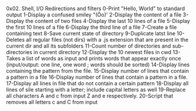 0x02. Shell, I/O Redirections and filters
0-Print "Hello, World" to standard output
1-Display a confused smiley "(Ôo)'
2-Display the content of a file
3-Display the content of two files
4-Display the last 10 lines of a file
5-Display the first 10 lines of a file
6-Display the third line of a file
7-Create a file containing text
8-Save current state of directory
9-Duplicate latst line
10-Deletes all regular files (not dirs) with a .js extension that are present in the current dir and all its subfolders
11-Count number of directories and sub-directories in current directory
12-Display the 10 newest files in cwd
13-Takes a list of words as input and prints words that appear exactly once (input/output: one line, one word ; words should be sorted)
14-Display lines containing the pattern from the file. 
15-Display number of lines that contain a pattern in a file
16-Display number of lines that contain a pattern in a file.
17-Display all lines in file that do not contain a certain pattern
18-Display all lines of sile starting with a letter; include capital letters as well
19-Replace all characters A and c from input Z and e respectively. 
20-Script that removes all letters c and C from input
